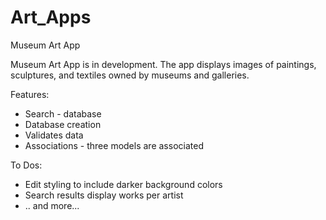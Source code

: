 # Art_Apps
Museum Art App

Museum Art App is in development. The app displays images of paintings, sculptures, and textiles owned by museums and galleries. 

Features:
* Search - database 
* Database creation
* Validates data
* Associations - three models are associated

To Dos:
* Edit styling to include darker background colors
* Search results display works per artist
* .. and more...
